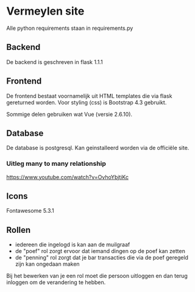 # Vermeylen site

Alle python requirements staan in requirements.py

## Backend
De backend is geschreven in flask 1.1.1

## Frontend
De frontend bestaat voornamelijk uit HTML templates die via flask gereturned worden. Voor styling (css) is Bootstrap 4.3 gebruikt.

Sommige delen gebruiken wat Vue (versie 2.6.10).

## Database
De database is postgresql. Kan geinstalleerd worden via de officiële site.

### Uitleg many to many relationship
https://www.youtube.com/watch?v=OvhoYbjtiKc

## Icons
Fontawesome 5.3.1

## Rollen
* iedereen die ingelogd is kan aan de muilgraaf
* de "poef" rol zorgt ervoor dat iemand dingen op de poef kan zetten
* de "penning" rol zorgt dat je bar transacties die via de poef geregeld zijn kan ongedaan maken

Bij het bewerken van je een rol moet die persoon uitloggen en dan terug inloggen om de verandering te hebben.
